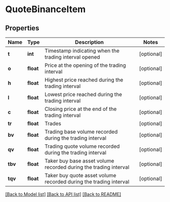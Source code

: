 # QuoteBinanceItem

## Properties
Name | Type | Description | Notes
------------ | ------------- | ------------- | -------------
**t** | **int** | Timestamp indicating when the trading interval opened | [optional] 
**o** | **float** | Price at the opening of the trading interval | [optional] 
**h** | **float** | Highest price reached during the trading interval | [optional] 
**l** | **float** | Lowest price reached during the trading interval | [optional] 
**c** | **float** | Closing price at the end of the trading interval | [optional] 
**tr** | **float** | Trades | [optional] 
**bv** | **float** | Trading base volume recorded during the trading interval | [optional] 
**qv** | **float** | Trading quote volume recorded during the trading interval | [optional] 
**tbv** | **float** | Taker buy base asset volume recorded during the trading interval | [optional] 
**tqv** | **float** | Taker buy quote asset volume recorded during the trading interval | [optional] 

[[Back to Model list]](../README.md#documentation-for-models) [[Back to API list]](../README.md#documentation-for-api-endpoints) [[Back to README]](../README.md)

